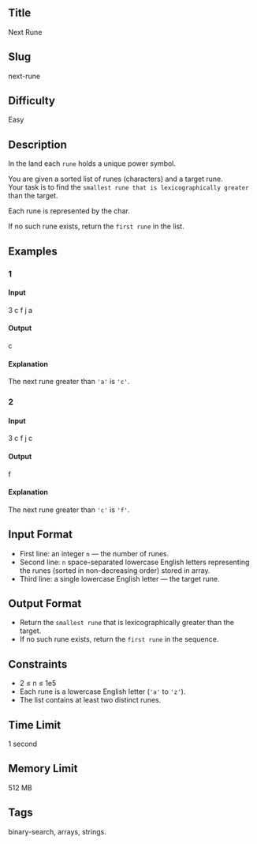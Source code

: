 ## Title

Next Rune


## Slug

next-rune

## Difficulty

Easy

## Description

In the land  each `rune` holds a unique power symbol.  

You are given a sorted list of runes (characters) and a target rune.  
Your task is to find the `smallest rune that is lexicographically greater` than the target.  

Each rune is represented by the char.

If no such rune exists, return the `first rune` in the list.

## Examples

### 1

#### Input

3
c f j
a

#### Output

c

#### Explanation

The next rune greater than `'a'` is `'c'`.

### 2

#### Input

3
c f j
c

#### Output

f

#### Explanation

The next rune greater than `'c'` is `'f'`.  

## Input Format  

- First line: an integer `n` — the number of runes.  
- Second line: `n` space-separated lowercase English letters representing the runes (sorted in non-decreasing order) stored in array.  
- Third line: a single lowercase English letter — the target rune.

## Output Format  

- Return the `smallest rune` that is lexicographically greater than the target.  
- If no such rune exists, return the `first rune` in the sequence.  



## Constraints  

- 2 ≤ n ≤ 1e5  
- Each rune is a lowercase English letter (`'a'` to `'z'`).  
- The list contains at least two distinct runes. 

## Time Limit

1 second

## Memory Limit

512 MB

## Tags

binary-search, arrays, strings. 
